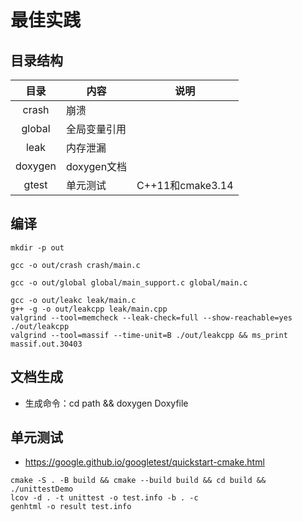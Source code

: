 # 最佳实践

## 目录结构
| 目录 | 内容 | 说明 |
| :----: | -- | -- |
| crash | 崩溃 |  |
| global | 全局变量引用 |  |
| leak | 内存泄漏 |  |
| doxygen | doxygen文档 |  |
| gtest | 单元测试 | C++11和cmake3.14 |

## 编译
```
mkdir -p out

gcc -o out/crash crash/main.c

gcc -o out/global global/main_support.c global/main.c

gcc -o out/leakc leak/main.c
g++ -g -o out/leakcpp leak/main.cpp
valgrind --tool=memcheck --leak-check=full --show-reachable=yes ./out/leakcpp
valgrind --tool=massif --time-unit=B ./out/leakcpp && ms_print massif.out.30403
```

## 文档生成
* 生成命令：cd path && doxygen Doxyfile

## 单元测试
* https://google.github.io/googletest/quickstart-cmake.html

```
cmake -S . -B build && cmake --build build && cd build && ./unittestDemo
lcov -d . -t unittest -o test.info -b . -c
genhtml -o result test.info
```
